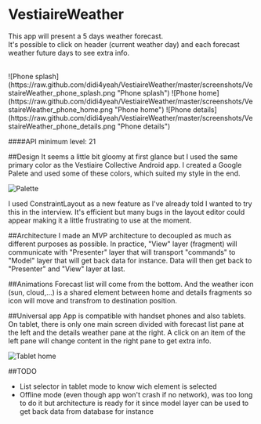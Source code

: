 # VestiaireWeather
This app will present a 5 days weather forecast.</br>
It's possible to click on header (current weather day) and each forecast weather future days to see extra info.

</br>
![Phone splash](https://raw.github.com/didi4yeah/VestiaireWeather/master/screenshots/VestaireWeather_phone_splash.png "Phone splash")
![Phone home](https://raw.github.com/didi4yeah/VestiaireWeather/master/screenshots/VestaireWeather_phone_home.png "Phone home")
![Phone details](https://raw.github.com/didi4yeah/VestiaireWeather/master/screenshots/VestaireWeather_phone_details.png "Phone details")

####API minimum level: 21

##Design
It seems a little bit gloomy at first glance but I used the same primary color as the Vestiaire Collective Android app. I created a Google Palete and used some of these colors, which suited my style in the end.

![Palette](https://raw.github.com/didi4yeah/VestiaireWeather/master/screenshots/VestaireWeather_palette.png "Palette")

I used ConstraintLayout as a new feature as I've already told I wanted to try this in the interview. It's efficient but many bugs in the layout editor could appear making it a little frustrating to use at the moment.

##Architecture
I made an MVP architecture to decoupled as much as different purposes as possible.
In practice, "View" layer (fragment) will communicate with "Presenter" layer that will transport "commands" to "Model" layer that will get back data for instance. Data will then get back to "Presenter" and "View" layer at last.

##Animations
Forecast list will come from the bottom.
And the weather icon (sun, cloud,...) is a shared element between home and details fragments so icon will move and transfrom to destination position.

##Universal app
App is compatible with handset phones and also tablets.
On tablet, there is only one main screen divided with forecast list pane at the left and the details weather pane at the right.
A click on an item of the left pane will change content in the right pane to get extra info.

![Tablet home](https://raw.github.com/didi4yeah/VestiaireWeather/master/screenshots/VestaireWeather_tablet.png "Tablet home")

##TODO
* List selector in tablet mode to know wich element is selected
* Offline mode (even though app won't crash if no network), was too long to do it but architecture is ready for it since model layer can be used to get back data from database for instance



